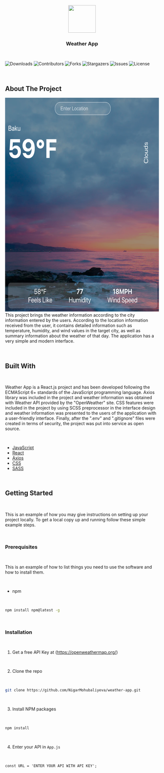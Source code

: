<br/>
<p align="center">
<a href="https://github.com/NigarMohubaliyeva/weather-app">
<img src="https://static.wikia.nocookie.net/ipod/images/d/d6/Weather_iOS_15.png/revision/latest?cb=20220611140027" width="90" height="90">
</a>
<h3 align="center">Weather App</h3>
</p>

 


![Downloads](https://img.shields.io/github/downloads/NigarMohubaliyeva/weather-app/total) ![Contributors](https://img.shields.io/github/contributors/NigarMohubaliyeva/weather-app?color=dark-green) ![Forks](https://img.shields.io/github/forks/NigarMohubaliyeva/weather-app?style=social) ![Stargazers](https://img.shields.io/github/stars/NigarMohubaliyeva/weather-app?style=social) ![Issues](https://img.shields.io/github/issues/NigarMohubaliyeva/weather-app) ![License](https://img.shields.io/github/license/NigarMohubaliyeva/weather-app)

 

## About The Project
<img src="src/assets/weather-app-interface.png" alt="app-interface" width="580" height="700"/>
This project brings the weather information according to the city information entered by the users. According to the location information received from the user, it contains detailed information such as temperature, humidity, and wind values in the target city, as well as summary information about the weather of that day. The application has a very simple and modern interface.

 

## Built With

 

Weather App is a React.js project and has been developed following the ECMAScript 6+ standards of the JavaScript programming language. Axios library was included in the project and weather information was obtained with Weather API provided by the "OpenWeather" site. CSS features were included in the project by using SCSS preprocessor in the interface design and weather information was presented to the users of the application with a user-friendly interface. Finally, after the ".env" and ".gitignore" files were created in terms of security, the project was put into service as open source.

 

* [JavaScript](https://www.w3schools.com/js/)
* [React ](https://react.dev/)
* [Axios](https://axios-http.com/docs/intro)
* [CSS](https://developer.mozilla.org/en-US/docs/Web/CSS)
* [SASS](https://sass-lang.com/)

 

## Getting Started

 

This is an example of how you may give instructions on setting up your project locally.
To get a local copy up and running follow these simple example steps.

 

### Prerequisites

 

This is an example of how to list things you need to use the software and how to install them.

 

* npm

 

```sh
npm install npm@latest -g
```

 

### Installation

 

1. Get a free API Key at (https://openweathermap.org/)

 

2. Clone the repo

 

```sh
git clone https://github.com/NigarMohubaliyeva/weather-app.git
```

 

3. Install NPM packages

 

```sh
npm install
```

 

4. Enter your API in `App.js`

 

```JS
const URL = 'ENTER YOUR API WITH API KEY';
```
